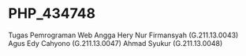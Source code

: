 # PHP_434748
Tugas Pemrograman Web
Angga Hery Nur Firmansyah 	(G.211.13.0043)
Agus Edy Cahyono 		(G.211.13.0047)
Ahmad Syukur			(G.211.13.0048)
